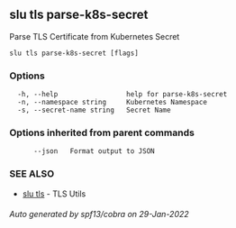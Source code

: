 ## slu tls parse-k8s-secret

Parse TLS Certificate from Kubernetes Secret

```
slu tls parse-k8s-secret [flags]
```

### Options

```
  -h, --help                 help for parse-k8s-secret
  -n, --namespace string     Kubernetes Namespace
  -s, --secret-name string   Secret Name
```

### Options inherited from parent commands

```
      --json   Format output to JSON
```

### SEE ALSO

* [slu tls](slu_tls.md)	 - TLS Utils

###### Auto generated by spf13/cobra on 29-Jan-2022
